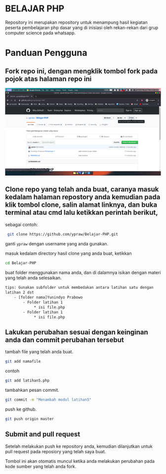 # BELAJAR PHP

Repository ini merupakan repository untuk menampung hasil kegiatan peserta pembelajaran php dasar yang di inisiasi oleh rekan-rekan dari grup computer science pada whatsapp.

# Panduan Pengguna

## Fork repo ini, dengan mengklik tombol fork pada pojok atas halaman repo ini

![ss](/Yunindyo%20Prabowo/asset/Screenshot_20200509_220428.png)

## Clone repo yang telah anda buat, caranya masuk kedalam halaman repostory anda kemudian pada klik tombol clone, salin alamat linknya, dan buka terminal atau cmd lalu ketikkan perintah berikut,

sebagai contoh:

```bash
 git clone https://github.com/ypraw/Belajar-PHP.git
```

ganti `ypraw` dengan username yang anda gunakan.

masuk kedalam directory hasil clone yang anda buat, ketikkan

```bash
cd Belajar-PHP
```

buat folder menggunakan nama anda, dan di dalamnya isikan dengan materi yang telah anda selesaikan.

```text
tips: Gunakan subfolder untuk membedakan antara latihan satu dengan latihan 2 dst
    - [folder nama]Yunindyo Prabowo
        - Folder latihan 1
             * isi file.php
        - Folder latihan 1
             * isi file.php
```

## Lakukan perubahan sesuai dengan keinginan anda dan commit perubahan tersebut

tambah file yang telah anda buat.

```bash
git add namafile
```

contoh

```bash
git add latihan5.php
```

tambahkan pesan commit.

```bash
git commit -m "Menambah modul latihan5"
```

push ke github.

```bash
git push origin master
```

## Submit and pull request

Setelah melakukan push ke repository anda, kemudian dilanjutkan untuk pull request pada reposiory yang telah saya buat.

Tombol ini akan otomatis muncul ketika anda melakukan perubahan pada kode sumber yang telah anda fork.
